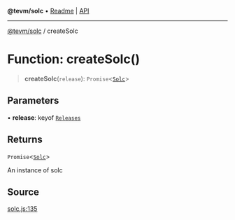 **@tevm/solc** • [Readme](../README.md) \| [API](../globals.md)

***

[@tevm/solc](../README.md) / createSolc

# Function: createSolc()

> **createSolc**(`release`): `Promise`\<[`Solc`](../interfaces/Solc.md)\>

## Parameters

• **release**: keyof [`Releases`](../type-aliases/Releases.md)

## Returns

`Promise`\<[`Solc`](../interfaces/Solc.md)\>

An instance of solc

## Source

[solc.js:135](https://github.com/evmts/tevm-monorepo/blob/main/bundler-packages/solc/src/solc.js#L135)
